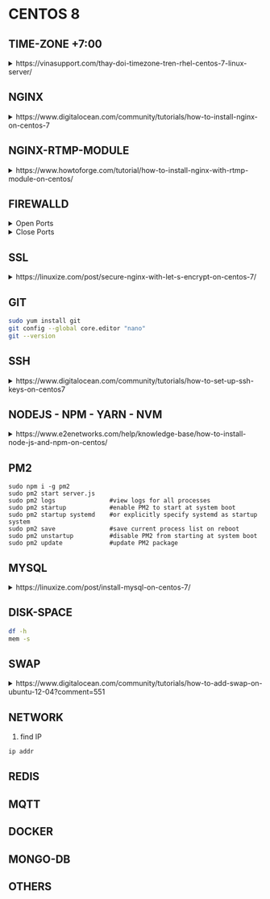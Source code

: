 # CENTOS 8

## TIME-ZONE +7:00
<details>
<summary>https://vinasupport.com/thay-doi-timezone-tren-rhel-centos-7-linux-server/</summary>

```bash
timedatectl set-timezone Asia/Ho_Chi_Minh
```
</details>

## NGINX

<details>
<summary>https://www.digitalocean.com/community/tutorials/how-to-install-nginx-on-centos-7</summary>

### install

```bash
sudo yum install epel-release
sudo yum install nginx
sudo systemctl start nginx

# open ports
sudo firewall-cmd --permanent --zone=public --add-service=http 
sudo firewall-cmd --permanent --zone=public --add-service=https
sudo firewall-cmd --reload
```

### config

```bash
/etc/nginx/nginx.conf
```

### start/stop

```bash
sudo systemctl enable nginx
/usr/share/nginx/html   # default server root
```
</details>

## NGINX-RTMP-MODULE
<details>
<summary>https://www.howtoforge.com/tutorial/how-to-install-nginx-with-rtmp-module-on-centos/</summary>

### install

```bash
sudo yum -y groupinstall 'Development Tools'
sudo yum -y install epel-release
sudo yum install -y  wget git unzip perl perl-devel perl-ExtUtils-Embed libxslt libxslt-devel libxml2 libxml2-devel gd gd-devel pcre-devel GeoIP GeoIP-devel
cd /usr/local/src
wget https://nginx.org/download/nginx-1.14.0.tar.gz
tar -xzvf nginx-1.14.0.tar.gz
wget https://ftp.pcre.org/pub/pcre/pcre-8.42.zip
unzip pcre-8.42.zip
wget https://www.zlib.net/zlib-1.2.11.tar.gz
tar -xzvf zlib-1.2.11.tar.gz
wget https://www.openssl.org/source/openssl-1.1.0h.tar.gz
tar -xzvf openssl-1.1.0h.tar.gz
git clone https://github.com/sergey-dryabzhinsky/nginx-rtmp-module.git
rm -f *.tar.gz *.zip
ls -lah
cd nginx-1.14.0/
./configure --prefix=/etc/nginx \
            --sbin-path=/usr/sbin/nginx \
            --modules-path=/usr/lib64/nginx/modules \
            --conf-path=/etc/nginx/nginx.conf \
            --error-log-path=/var/log/nginx/error.log \
            --pid-path=/var/run/nginx.pid \
            --lock-path=/var/run/nginx.lock \
            --user=nginx \
            --group=nginx \
            --build=CentOS \
            --builddir=nginx-1.14.0 \
            --with-select_module \
            --with-poll_module \
            --with-threads \
            --with-file-aio \
            --with-http_ssl_module \
            --with-http_v2_module \
            --with-http_realip_module \
            --with-http_addition_module \
            --with-http_xslt_module=dynamic \
            --with-http_image_filter_module=dynamic \
            --with-http_geoip_module=dynamic \
            --with-http_sub_module \
            --with-http_dav_module \
            --with-http_flv_module \
            --with-http_mp4_module \
            --with-http_gunzip_module \
            --with-http_gzip_static_module \
            --with-http_auth_request_module \
            --with-http_random_index_module \
            --with-http_secure_link_module \
            --with-http_degradation_module \
            --with-http_slice_module \
            --with-http_stub_status_module \
            --http-log-path=/var/log/nginx/access.log \
            --http-client-body-temp-path=/var/cache/nginx/client_temp \
            --http-proxy-temp-path=/var/cache/nginx/proxy_temp \
            --http-fastcgi-temp-path=/var/cache/nginx/fastcgi_temp \
            --http-uwsgi-temp-path=/var/cache/nginx/uwsgi_temp \
            --http-scgi-temp-path=/var/cache/nginx/scgi_temp \
            --with-mail=dynamic \
            --with-mail_ssl_module \
            --with-stream=dynamic \
            --with-stream_ssl_module \
            --with-stream_realip_module \
            --with-stream_geoip_module=dynamic \
            --with-stream_ssl_preread_module \
            --with-compat \
            --with-pcre=../pcre-8.42 \
            --with-pcre-jit \
            --with-zlib=../zlib-1.2.11 \
            --with-openssl=../openssl-1.1.0h \
            --with-openssl-opt=no-nextprotoneg \
            --add-module=../nginx-rtmp-module \
            --with-debug
sudo make
sudo make install
# sudo make clean # if build failed
sudo ln -s /usr/lib64/nginx/modules /etc/nginx/modules
sudo useradd -r -d /var/cache/nginx/ -s /sbin/nologin -U nginx
mkdir -p /var/cache/nginx/
chown -R nginx:nginx /var/cache/nginx/
nginx -t
nginx -V
```

### config nginx as a service

#### **`/lib/systemd/system/nginx.service`**
```bash
[Unit]
Description=nginx - high performance web server
Documentation=https://nginx.org/en/docs/
After=network-online.target remote-fs.target nss-lookup.target
Wants=network-online.target

[Service]
Type=forking
PIDFile=/var/run/nginx.pid
ExecStartPre=/usr/sbin/nginx -t -c /etc/nginx/nginx.conf
ExecStart=/usr/sbin/nginx -c /etc/nginx/nginx.conf
ExecReload=/bin/kill -s HUP $MAINPID
ExecStop=/bin/kill -s TERM $MAINPID

[Install]
WantedBy=multi-user.target
```

```bash
systemctl daemon-reload
systemctl start nginx
systemctl enable nginx
cd /etc/nginx/
mv nginx.conf nginx.conf.asli
```

#### **`/etc/nginx/nginx.conf`**
```bash
worker_processes  auto;
events {
    worker_connections  1024;
}

# RTMP configuration
rtmp {
    server {
        listen 1935; # Listen on standard RTMP port
        chunk_size 4000;

        # Define the Application
        application show {
            live on;
            # Turn on HLS
            hls on;
            hls_path /mnt/hls/;
            hls_fragment 3;
            hls_playlist_length 60;
            # disable consuming the stream from nginx as rtmp
            deny play all;
        }
    }
}

http {
    sendfile off;
    tcp_nopush on;
    aio on;
    directio 512;
    default_type application/octet-stream;

    server {
        listen 8080;

        location / {
            # Disable cache
            add_header 'Cache-Control' 'no-cache';

            # CORS setup
            add_header 'Access-Control-Allow-Origin' '*' always;
            add_header 'Access-Control-Expose-Headers' 'Content-Length';

            # allow CORS preflight requests
            if ($request_method = 'OPTIONS') {
                add_header 'Access-Control-Allow-Origin' '*';
                add_header 'Access-Control-Max-Age' 1728000;
                add_header 'Content-Type' 'text/plain charset=UTF-8';
                add_header 'Content-Length' 0;
                return 204;
            }

            types {
                application/dash+xml mpd;
                application/vnd.apple.mpegurl m3u8;
                video/mp2t ts;
            }

            root /mnt/;
        }
    }
}
```

```bash
mkdir -p /mnt/hls
chown -R nginx:nginx /mnt/hls
nginx -t
systemctl restart nginx
```

#### **`/etc/nginx/nginx.conf`**
```bash
rtmp {
    # RTMP video on demand for mp4 files
    application vod {
        play /mnt/mp4s;
    }

    # RTMP stream using OBS
    application stream {
        live on;
    }
}
```

```bash
mkdir -p /mnt/mp4s
chown -R nginx:nginx /mnt/mp4s
nginx -t
systemctl restart nginx
```

### VLC

> rtmp://192.168.1.10:1935/vod/file.mp4

### OBS

> rtmp://192.168.1.10:1935/stream/

</details>

## FIREWALLD
<details>
            <summary>Open Ports</summary>

```bash
sudo firewall-cmd --permanent --zone=public --add-service=http 
sudo firewall-cmd --permanent --zone=public --add-service=https
sudo firewall-cmd --zone=public --permanent --add-port=3000/tcp
sudo firewall-cmd --zone=public --permanent --add-port=4990-4999/udp
sudo firewall-cmd --reload
sudo firewall-cmd --zone=public --permanent --list-ports
```
</details>
<details>
            <summary>Close Ports</summary>

```bash
firewall-cmd --zone=public --remove-port=12345/tcp --permanent
firewall-cmd --reload
```
</details>

## SSL

<details>
            <summary>https://linuxize.com/post/secure-nginx-with-let-s-encrypt-on-centos-7/</summary>

### install

```bash
sudo yum install certbot
sudo openssl dhparam -out /etc/ssl/certs/dhparam.pem 2048
sudo mkdir -p /var/lib/letsencrypt/.well-known
sudo chgrp nginx /var/lib/letsencrypt
sudo chmod g+s /var/lib/letsencrypt
sudo mkdir /etc/nginx/snippets
```

#### **`/etc/nginx/snippets/letsencrypt.conf`**
```shell
location ^~ /.well-known/acme-challenge/ {
  allow all;
  root /var/lib/letsencrypt/;
  default_type "text/plain";
  try_files $uri =404;
}
```

#### **`/etc/nginx/snippets/ssl.conf`**
```shell
ssl_dhparam /etc/ssl/certs/dhparam.pem;

ssl_session_timeout 1d;
ssl_session_cache shared:SSL:50m;
ssl_session_tickets off;

ssl_protocols TLSv1 TLSv1.1 TLSv1.2;
ssl_ciphers 'ECDHE-ECDSA-CHACHA20-POLY1305:ECDHE-RSA-CHACHA20-POLY1305:ECDHE-ECDSA-AES128-GCM-SHA256:ECDHE-RSA-AES128-GCM-SHA256:ECDHE-ECDSA-AES256-GCM-SHA384:ECDHE-RSA-AES256-GCM-SHA384:DHE-RSA-AES128-GCM-SHA256:DHE-RSA-AES256-GCM-SHA384:ECDHE-ECDSA-AES128-SHA256:ECDHE-RSA-AES128-SHA256:ECDHE-ECDSA-AES128-SHA:ECDHE-RSA-AES256-SHA384:ECDHE-RSA-AES128-SHA:ECDHE-ECDSA-AES256-SHA384:ECDHE-ECDSA-AES256-SHA:ECDHE-RSA-AES256-SHA:DHE-RSA-AES128-SHA256:DHE-RSA-AES128-SHA:DHE-RSA-AES256-SHA256:DHE-RSA-AES256-SHA:ECDHE-ECDSA-DES-CBC3-SHA:ECDHE-RSA-DES-CBC3-SHA:EDH-RSA-DES-CBC3-SHA:AES128-GCM-SHA256:AES256-GCM-SHA384:AES128-SHA256:AES256-SHA256:AES128-SHA:AES256-SHA:DES-CBC3-SHA:!DSS';
ssl_prefer_server_ciphers on;

ssl_stapling on;
ssl_stapling_verify on;
resolver 8.8.8.8 8.8.4.4 valid=300s;
resolver_timeout 30s;

add_header Strict-Transport-Security "max-age=15768000; includeSubdomains; preload";
add_header X-Frame-Options SAMEORIGIN;
add_header X-Content-Type-Options nosniff;
```

#### **`/etc/nginx/conf.d/example.com.conf`**
```shell
server {
  listen 80;
  server_name example.com www.example.com;

  include snippets/letsencrypt.conf;
}
```

sudo systemctl reload nginx
sudo certbot certonly --agree-tos --email admin@example.com --webroot -w /var/lib/letsencrypt/ -d example.com -d www.example.com

#### **`/etc/nginx/conf.d/example.com.conf`**
```shell
server {
    listen 80;
    server_name www.example.com example.com;

    include snippets/letsencrypt.conf;
    return 301 https://$host$request_uri;
}

server {
    listen 443 ssl http2;
    server_name www.example.com;

    ssl_certificate /etc/letsencrypt/live/example.com/fullchain.pem;
    ssl_certificate_key /etc/letsencrypt/live/example.com/privkey.pem;
    ssl_trusted_certificate /etc/letsencrypt/live/example.com/chain.pem;
    include snippets/ssl.conf;
    include snippets/letsencrypt.conf;

    return 301 https://example.com$request_uri;
}

server {
    listen 443 ssl http2;
    server_name example.com;

    ssl_certificate /etc/letsencrypt/live/example.com/fullchain.pem;
    ssl_certificate_key /etc/letsencrypt/live/example.com/privkey.pem;
    ssl_trusted_certificate /etc/letsencrypt/live/example.com/chain.pem;
    include snippets/ssl.conf;
    include snippets/letsencrypt.conf;

    # . . . other code
}
```

```shell
sudo systemctl reload nginx
sudo crontab -e
0 */12 * * * root test -x /usr/bin/certbot -a \! -d /run/systemd/system && perl -e 'sleep int(rand(3600))' && certbot -q renew --renew-hook "systemctl reload nginx"
sudo certbot renew --dry-run
```
</details>

## GIT

```bash
sudo yum install git
git config --global core.editor "nano"
git --version
```

## SSH

<details>
            <summary>https://www.digitalocean.com/community/tutorials/how-to-set-up-ssh-keys-on-centos7</summary>

### install:

```bash
ssh-keygen
ssh-copy-id username@remote_host
cat ~/.ssh/id_rsa.pub
```
</details>

## NODEJS - NPM - YARN - NVM
<details>
            <summary>https://www.e2enetworks.com/help/knowledge-base/how-to-install-node-js-and-npm-on-centos/</summary>

### install

```bash
curl https://raw.githubusercontent.com/creationix/nvm/v0.13.1/install.sh | bash
source ~/.bash_profile
nvm list-remote
nvm install v0.10.30
nvm list
nvm use v0.10.30
nvm alias default v0.10.30
node --version
npm --version
```
</details>

## PM2

```shell
sudo npm i -g pm2 
sudo pm2 start server.js
sudo pm2 logs               #view logs for all processes 
sudo pm2 startup            #enable PM2 to start at system boot
sudo pm2 startup systemd    #or explicitly specify systemd as startup system 
sudo pm2 save               #save current process list on reboot
sudo pm2 unstartup          #disable PM2 from starting at system boot
sudo pm2 update	            #update PM2 package
```

## MYSQL
<details>
            <summary>https://linuxize.com/post/install-mysql-on-centos-7/</summary>

#### install version 8.0

```bash
sudo yum localinstall https://dev.mysql.com/get/mysql80-community-release-el7-1.noarch.rpm
sudo yum install mysql-community-server
```

#### install version 5.7

```bash
sudo yum localinstall https://dev.mysql.com/get/mysql57-community-release-el7-11.noarch.rpm
sudo yum install mysql-community-server
```

#### manage

```bash
sudo systemctl enable mysqld
sudo systemctl start mysqld
sudo systemctl status mysqld
```

#### change password

```bash
sudo grep 'temporary password' /var/log/mysqld.log     # print temp password
sudo mysql_secure_installation                         # enter temp password, new password
```

#### connect

```bash
mysql -u root -p
CREATE DATABASE test_db;
use test_db;
```

```SQL
CREATE TABLE users (
  id INT PRIMARY KEY,
  name VARCHAR(30),
  email VARCHAR(30)
);
```
</details>

## DISK-SPACE

```bash
df -h
mem -s
```

## SWAP

<details>
            <summary>https://www.digitalocean.com/community/tutorials/how-to-add-swap-on-ubuntu-12-04?comment=551</summary>

#### increase

```bash
swapoff -a
sudo dd if=/dev/zero of=/swapfile bs=1024 count=1024k
```
</details>

## NETWORK

1. find IP

```bash
ip addr
```

## REDIS

## MQTT

## DOCKER

## MONGO-DB

## OTHERS
